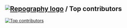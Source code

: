 ## [![Repography logo](https://images.repography.com/logo.svg)](https://repography.com) / Top contributors
[![Top contributors](https://images.repography.com/27247785/Hasssh/Hasssh/top-contributors/15178fb414990584295d5808314a3cbd_table.svg)](https://github.com/Hasssh/Hasssh/graphs/contributors)

